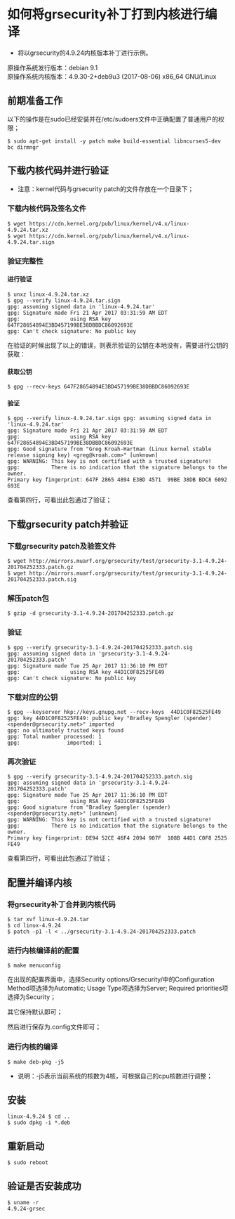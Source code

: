 # 如何将grsecurity补丁打到内核进行编译

* 将以grsecurity的4.9.24内核版本补丁进行示例。   

原操作系统发行版本：debian 9.1  
原操作系统内核版本：4.9.30-2+deb9u3 (2017-08-06) x86_64 GNU/Linux  

## 前期准备工作

以下的操作是在sudo已经安装并在/etc/sudoers文件中正确配置了普通用户的权限；  

 
```
$ sudo apt-get install -y patch make build-essential libncurses5-dev bc dirmngr
```

## 下载内核代码并进行验证

* 注意：kernel代码与grsecurity patch的文件存放在一个目录下；

### 下载内核代码及签名文件 
```
$ wget https://cdn.kernel.org/pub/linux/kernel/v4.x/linux-4.9.24.tar.xz
$ wget https://cdn.kernel.org/pub/linux/kernel/v4.x/linux-4.9.24.tar.sign
```

### 验证完整性

#### 进行验证 
```
$ unxz linux-4.9.24.tar.xz
$ gpg --verify linux-4.9.24.tar.sign
gpg: assuming signed data in 'linux-4.9.24.tar'
gpg: Signature made Fri 21 Apr 2017 03:31:59 AM EDT
gpg:                using RSA key 647F28654894E3BD457199BE38DBBDC86092693E
gpg: Can't check signature: No public key
```
在验证的时候出现了以上的错误，则表示验证的公钥在本地没有，需要进行公钥的获取：

#### 获取公钥  

```
$ gpg --recv-keys 647F28654894E3BD457199BE38DBBDC86092693E
```

#### 验证 
```
$ gpg --verify linux-4.9.24.tar.sign gpg: assuming signed data in 'linux-4.9.24.tar'
gpg: Signature made Fri 21 Apr 2017 03:31:59 AM EDT
gpg:                using RSA key 647F28654894E3BD457199BE38DBBDC86092693E
gpg: Good signature from "Greg Kroah-Hartman (Linux kernel stable release signing key) <greg@kroah.com>" [unknown]
gpg: WARNING: This key is not certified with a trusted signature!
gpg:          There is no indication that the signature belongs to the owner.
Primary key fingerprint: 647F 2865 4894 E3BD 4571  99BE 38DB BDC8 6092 693E
```

查看第四行，可看出此包通过了验证；

## 下载grsecurity patch并验证 

### 下载grsecurity patch及验签文件
```
$ wget http://mirrors.muarf.org/grsecurity/test/grsecurity-3.1-4.9.24-201704252333.patch.gz
$ wget http://mirrors.muarf.org/grsecurity/test/grsecurity-3.1-4.9.24-201704252333.patch.sig
```

### 解压patch包
```
$ gzip -d grsecurity-3.1-4.9.24-201704252333.patch.gz
```

### 验证

```
$ gpg --verify grsecurity-3.1-4.9.24-201704252333.patch.sig 
gpg: assuming signed data in 'grsecurity-3.1-4.9.24-201704252333.patch'
gpg: Signature made Tue 25 Apr 2017 11:36:10 PM EDT
gpg:                using RSA key 44D1C0F82525FE49
gpg: Can't check signature: No public key
```

### 下载对应的公钥 
```
$ gpg --keyserver hkp://keys.gnupg.net --recv-keys  44D1C0F82525FE49
gpg: key 44D1C0F82525FE49: public key "Bradley Spengler (spender) <spender@grsecurity.net>" imported
gpg: no ultimately trusted keys found
gpg: Total number processed: 1
gpg:               imported: 1

```

### 再次验证
```
$ gpg --verify grsecurity-3.1-4.9.24-201704252333.patch.sig 
gpg: assuming signed data in 'grsecurity-3.1-4.9.24-201704252333.patch'
gpg: Signature made Tue 25 Apr 2017 11:36:10 PM EDT
gpg:                using RSA key 44D1C0F82525FE49
gpg: Good signature from "Bradley Spengler (spender) <spender@grsecurity.net>" [unknown]
gpg: WARNING: This key is not certified with a trusted signature!
gpg:          There is no indication that the signature belongs to the owner.
Primary key fingerprint: DE94 52CE 46F4 2094 907F  108B 44D1 C0F8 2525 FE49
```

查看第四行，可看出此包通过了验证；


## 配置并编译内核 

### 将grsecurity补丁合并到内核代码

```
$ tar xvf linux-4.9.24.tar
$ cd linux-4.9.24
$ patch -p1 -l < ../grsecurity-3.1-4.9.24-201704252333.patch
```

### 进行内核编译前的配置 

```
$ make menuconfig
```

在出现的配置界面中，选择Security options/Grsecurity/中的Configuration Method项选择为Automatic;
Usage Type项选择为Server;
Required priorities项选择为Security；

其它保持默认即可；

然后进行保存为.config文件即可；

### 进行内核的编译 

```
$ make deb-pkg -j5
```

* 说明：-j5表示当前系统的核数为4核，可根据自己的cpu核数进行调整；

## 安装 
```
linux-4.9.24 $ cd ..
$ sudo dpkg -i *.deb
```

## 重新启动

```
$ sudo reboot
```

## 验证是否安装成功

```
$ uname -r
4.9.24-grsec
```
